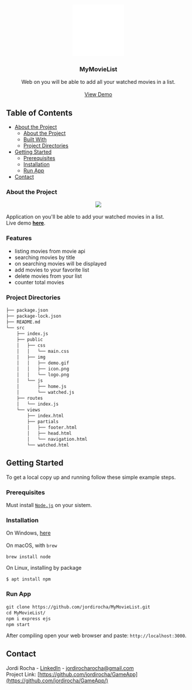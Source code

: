<p align="center">
  <a href="https://mymovielistapp-nodejs.herokuapp.com/">
    <img src="https://github.com/jordirocha/MyMovieList/blob/main/src/public/img/logo.png" alt="Logo" width="140" height="140">
  </a>

  <h3 align="center">MyMovieList</h3>

  <p align="center">
    Web on you will be able to add all your watched movies in a list.
    <br />
    <br />
    <a href="https://mymovielistapp-nodejs.herokuapp.com/" target="_blank">View Demo</a>
  </p>
</p>

## Table of Contents

* [About the Project](#about-the-project)
  * [About the Project](#about-the-project)
  * [Built With](#built-with)
  * [Project Directories](#project-directories)
* [Getting Started](#getting-started)
  * [Prerequisites](#prerequisites)
  * [Installation](#installation)
  * [Run App](#run-app)
* [Contact](#contact)

### About the Project
<p align="center">
<img src="https://github.com/jordirocha/MyMovieList/blob/main/src/public/img/demo.gif" width="650" />
</p>
Application on you'll be able to add your watched movies in a list.</br>
Live demo <a href="https://mymovielistapp-nodejs.herokuapp.com/" target="_blank"><strong>here</strong></a>.

### Features
- listing movies from movie api
- searching movies by title
- on searching movies will be displayed
- add movies to your favorite list
- delete movies from your list
- counter total movies

### Project Directories
    ├── package.json
    ├── package-lock.json
    ├── README.md
    └── src
        ├── index.js
        ├── public
        │   ├── css
        │   │   └── main.css
        │   ├── img
        │   │   ├── demo.gif
        │   │   ├── icon.png
        │   │   └── logo.png
        │   └── js
        │       ├── home.js
        │       └── watched.js
        ├── routes
        │   └── index.js
        └── views
            ├── index.html
            ├── partials
            │   ├── footer.html
            │   ├── head.html
            │   └── navigation.html
            └── watched.html


## Getting Started
To get a local copy up and running follow these simple example steps.

### Prerequisites
Must install <a href="https://nodejs.org/es/download/">`Node.js`</a> on your sistem.</br>

### Installation
On Windows, <a href="https://nodejs.org/es/download/">here</a></br></br>
On macOS, with `brew`</br>
    
    brew install node
    
On Linux, installing by package
    
    $ apt install npm

### Run App
    git clone https://github.com/jordirocha/MyMovieList.git
    cd MyMovieList/
    npm i express ejs
    npm start
After compiling open your web browser and paste: `http://localhost:3000`.

## Contact

Jordi Rocha - [LinkedIn](https://es.linkedin.com/in/jordirocharocha) - jordirocharocha@gmail.com </br>
Project Link: [https://github.com/jordirocha/GameApp](https://github.com/jordirocha/GameApp/)

